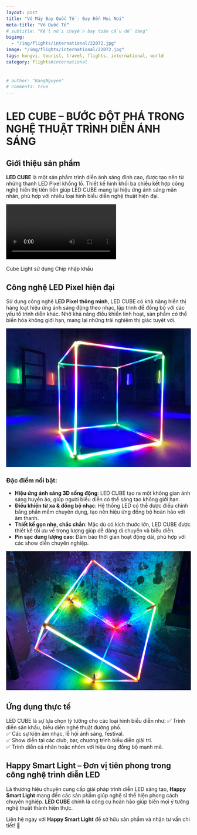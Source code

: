 ```yaml
---
layout: post
title: "Vé Máy Bay Quốc Tế - Bay Đến Mọi Nơi"
meta-title: "Vé Quốc Tế"
# subtitle: "Kết nối chuyến bay toàn cầu dễ dàng"
bigimg:
  - "/img/flights/international/22072.jpg"
image: "/img/flights/international/22072.jpg"
tags: hungvi, tourist, travel, flights, international, world
category: flights#international


# author: "BangNguyen"
# comments: true
---
```


# LED CUBE – BƯỚC ĐỘT PHÁ TRONG NGHỆ THUẬT TRÌNH DIỄN ÁNH SÁNG
## Giới thiệu sản phẩm
**LED CUBE** là một sản phẩm trình diễn ánh sáng đỉnh cao, được tạo nên từ những thanh LED Pixel khổng lồ. Thiết kế hình khối ba chiều kết hợp công nghệ hiển thị tiên tiến giúp LED CUBE mang lại hiệu ứng ánh sáng mãn nhãn, phù hợp với nhiều loại hình biểu diễn nghệ thuật hiện đại.

<div class="post-img-post">
  <div class="video-wrapper">
    <video controls>
      <source src="/img/led-props/led-cube/video-led-cube.mp4" type="video/mp4">
      Trình duyệt của bạn không hỗ trợ video.
    </video>
  </div>
  <p>Cube Light sử dụng Chip nhập khẩu</p>
</div>

## Công nghệ LED Pixel hiện đại
Sử dụng công nghệ **LED Pixel thông minh**, LED CUBE có khả năng hiển thị hàng loạt hiệu ứng ánh sáng động theo nhạc, lập trình để đồng bộ với các yếu tố trình diễn khác. Nhờ khả năng điều khiển linh hoạt, sản phẩm có thể biến hóa không giới hạn, mang lại những trải nghiệm thị giác tuyệt vời.

!["led-fan"](/img/led-props/led-cube/led-cube.jpg)

### Đặc điểm nổi bật:
- **Hiệu ứng ánh sáng 3D sống động**: LED CUBE tạo ra một không gian ánh sáng huyền ảo, giúp người biểu diễn có thể sáng tạo không giới hạn.
- **Điều khiển từ xa & đồng bộ nhạc**: Hệ thống LED có thể được điều chỉnh bằng phần mềm chuyên dụng, tạo nên hiệu ứng đồng bộ hoàn hảo với âm thanh.
- **Thiết kế gọn nhẹ, chắc chắn**: Mặc dù có kích thước lớn, LED CUBE được thiết kế tối ưu về trọng lượng giúp dễ dàng di chuyển và biểu diễn.
- **Pin sạc dung lượng cao**: Đảm bảo thời gian hoạt động dài, phù hợp với các show diễn chuyên nghiệp.

!["led-fan"](/img/led-props/led-cube/led-cube-1.jpg)

## Ứng dụng thực tế
LED CUBE là sự lựa chọn lý tưởng cho các loại hình biểu diễn như:
✅ Trình diễn sân khấu, biểu diễn nghệ thuật đường phố.  
✅ Các sự kiện âm nhạc, lễ hội ánh sáng, festival.  
✅ Show diễn tại các club, bar, chương trình biểu diễn giải trí.  
✅ Trình diễn cá nhân hoặc nhóm với hiệu ứng đồng bộ mạnh mẽ.

## Happy Smart Light – Đơn vị tiên phong trong công nghệ trình diễn LED
Là thương hiệu chuyên cung cấp giải pháp trình diễn LED sáng tạo, **Happy Smart Light** mang đến các sản phẩm giúp nghệ sĩ thể hiện phong cách chuyên nghiệp. **LED CUBE** chính là công cụ hoàn hảo giúp biến mọi ý tưởng nghệ thuật thành hiện thực.

Liên hệ ngay với **Happy Smart Light** để sở hữu sản phẩm và nhận tư vấn chi tiết! 🚀

